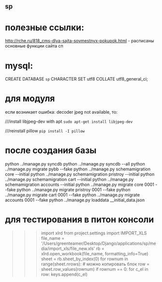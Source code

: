 ## sp


# полезные ссылки:
http://rche.ru/818_cms-dlya-sajta-sovmestnyx-pokupok.html - расписаны основные функции сайта сп



# mysql:
CREATE DATABASE `sp` CHARACTER SET utf8 COLLATE utf8_general_ci;

    
# для модуля
если возникает ошибка: decoder jpeg not available, то:

///install libjpeg-dev with apt
`sudo apt-get install libjpeg-dev`

///reinstall pillow
`pip install -I pillow`


# после создания базы
python ../manage.py syncdb
python ../manage.py syncdb --all
python ../manage.py migrate pybb --fake
python ../manage.py schemamigration core --initial
python ../manage.py schemamigration pristroy --initial
python ../manage.py schemamigration cart --initial
python ../manage.py schemamigration accounts --initial
python ../manage.py migrate core 0001 --fake
python ../manage.py migrate pristroy 0001 --fake
python ../manage.py migrate cart 0001 --fake
python ../manage.py migrate accounts 0001 --fake
python ../manage.py loaddata __initial_data.json

# для тестирования в питон консоли
>>> import xlrd
>>> from project.settings import IMPORT_XLS
>>> file_name = '/Users/greenteamer/Desktop/Django/applications/sp/media/import_xls/file_new.xls'
>>> rb = xlrd.open_workbook(file_name, formatting_info=True)
>>> sheet = rb.sheet_by_index(0)
>>> for rownum in range(sheet.nrows):  # можно копировать блок
        row = sheet.row_values(rownum)
        if rownum == 0:
            for c_el in row:
                keys.append(c_el)
